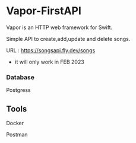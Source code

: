 # Vapor-FirstAPI
Vapor is an HTTP web framework for Swift.

Simple API to create,add,update and delete songs.

URL : https://songsapi.fly.dev/songs 
* it will only work in FEB 2023
### Database

Postgress

## Tools
Docker

Postman
